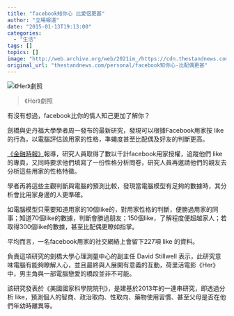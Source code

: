 ```yaml
---
title: "facebook知你心 比愛侶更甚"
author: "立場報道"
date: "2015-01-13T19:13:00"
categories:
  - "生活"
tags: []
topics: []
image: "http://web.archive.org/web/2021im_/https://cdn.thestandnews.com/media/photos/cache/Her20copy_iQHes_1200x0.jpg"
original_url: "thestandnews.com/personal/facebook知你心-比配偶更甚"
---
```

![《Her》劇照](http://web.archive.org/web/2021im_/https://cdn.thestandnews.com/media/photos/cache/Her20copy_iQHes_1200x0.jpg)

> 《Her》劇照

有沒有想過，facebook比你的情人知己更加了解你？

劍橋與史丹福大學學者周一發布的最新研究，發現可以根據Facebook用家按 like 的行為，以電腦評估該用家的性格，準蠅度甚至比配偶及好友的判斷更高。

[《金融時報》](http://web.archive.org/web/20210628175711/http://www.ft.com/intl/cms/s/0/3dfa397c-9a73-11e4-8426-00144feabdc0.html?siteedition=intl#axzz3OgGS54qe)報導，研究人員取得了數以千計facebook用家授權，追蹤他們 like 的專頁，又同時要求他們填寫了一份性格分析問卷，研究人員再邀請他們的親友去分析這些用家的性格特徵。

學者再將這些主觀判斷與電腦的預測比較，發現當電腦模型有足夠的數據時，其分析會比用家身邊的人更準確。

如電腦模型只需要知道用家的10個like的，對用家性格的判斷，便勝過用家的同事；知道70個like的數據，判斷會勝過朋友；150個like，了解程度便超越家人；若取得300個like的數據，甚至比配偶更瞭如指掌。

平均而言，一名facebook用家的社交網絡上會留下227項 like 的資料。

負責這項研究的劍橋大學心理測量中心的副主任 David Stillwell 表示，此研究意味電腦有能夠瞭解人心，並且最終與人展開有意義的互動，荷里活電影《Her》中，男主角與一部電腦戀愛的橋段並非不可能。

該研究發表於《美國國家科學院院刊》，是建基於2013年的一連串研究，即透過分析 like，預測個人的智商、政治取向、性取向、藥物使用習慣、甚至父母是否在他們年幼時離異等。